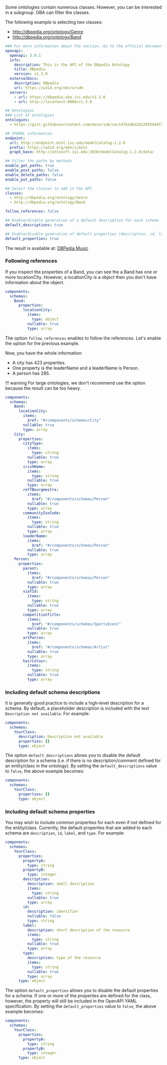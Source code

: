 Some ontologies contain numerous classes. However, you can be interested in a subgroup.
OBA can filter the classes.

The following example is selecting two classes:

- http://dbpedia.org/ontology/Genre
- http://dbpedia.org/ontology/Band

```yaml
### For more information about the section. Go to the official documentation
openapi:
  openapi: 3.0.1
  info:
    description: This is the API of the DBpedia Ontology
    title: DBpedia
    version: v1.3.0
  externalDocs:
    description: DBpedia
    url: https://w3id.org/okn/o/sdm
  servers:
    - url: https://dbpedia.oba.isi.edu/v1.3.0
    - url: http://localhost:8080/v1.3.0

## Ontologies
### List of ontologies
ontologies:
  - https://gist.githubusercontent.com/mosoriob/cec147b24bd241295584dfcc21c21b93/raw/b6fa41ddf93212d967f35da20278f54d2ae2d40d/gistfile1.txt

## SPARQL information
endpoint:
  url: http://endpoint.mint.isi.edu/modelCatalog-1.2.0
  prefix: https://w3id.org/okn/i/mint
  graph_base: http://ontosoft.isi.edu:3030/modelCatalog-1.2.0/data/

## Filter the paths by methods
enable_get_paths: true
enable_post_paths: false
enable_delete_paths: false
enable_put_paths: false

## Select the classes to add in the API
classes:
  - http://dbpedia.org/ontology/Genre
  - http://dbpedia.org/ontology/Band

follow_references: false

## Enable/disable generation of a default description for each schema
default_descriptions: true

## Enable/disable generation of default properties (description, id, label, and type) for each schema
default_properties: true
```

The result is available at: [DBPedia Music](https://app.swaggerhub.com/apis/mosoriob/dbpedia-music/v1.3.0)

### Following references

If you inspect the properties of a Band, you can see the a Band has one or more locationCity. However, a locationCity is a object then you don't have information about the object.

```yaml
components:
  schemas:
    Band:
      properties:
        locationCity:
          items:
            type: object
          nullable: true
          type: array
```

The option `follow_references` enables to follow the references.
Let's enable the option for the previous example.

Now, you have the whole information:

- A city has 423 properties.
- One property is the leaderName and a leaderName is Person.
- A person has 285.

!!! warning
For large ontologies, we don't recommend use the option because the result can be too heavy.

```yaml
components:
  schemas:
    Band:
      locationCity:
        items:
          $ref: "#/components/schemas/City"
        nullable: true
        type: array
    City:
      properties:
        cityType:
          items:
            type: string
          nullable: true
          type: array
        irishName:
          items:
            type: string
          nullable: true
          type: array
        reffBourgmestre:
          items:
            $ref: "#/components/schemas/Person"
          nullable: true
          type: array
        communityIsoCode:
          items:
            type: string
          nullable: true
          type: array
        leaderName:
          items:
            $ref: "#/components/schemas/Person"
          nullable: true
          type: array
    Person:
      properties:
        parent:
          items:
            $ref: "#/components/schemas/Person"
          nullable: true
          type: array
        viafId:
          items:
            type: string
          nullable: true
          type: array
        competitionTitle:
          items:
            $ref: "#/components/schemas/SportsEvent"
          nullable: true
          type: array
        artPatron:
          items:
            $ref: "#/components/schemas/Artist"
          nullable: true
          type: array
        hairColour:
          items:
            type: string
          nullable: true
          type: array
```

### Including default schema descriptions

It is generally good practice to include a high-level description for a schema. By default, a placeholder description is included with the text `Description not available`. For example:

```yaml
components:
  schemas:
    YourClass:
      description: Description not available
      properties: {}
      type: object
```

The option `default_descriptions` allows you to disable the default description for a schema (i.e. if there is no description/comment defined for an entity/class in the ontology). By setting the `default_descriptions` value to `false`, the above example becomes:

```yaml
components:
  schemas:
    YourClass:
      properties: {}
      type: object
```

### Including default schema properties

You may wish to include common properties for each even if not defined for the entity/class. Currently, the default properites that are added to each schema are `description`, `id`, `label`, and `type`. For example:

```yaml
components:
  schemas:
    YourClass:
      properties:
        propertyA:
          type: string
        propertyB:
          type: integer
        description:
          description: small description
          items:
            type: string
          nullable: true
          type: array
        id:
          description: identifier
          nullable: false
          type: string
        label:
          description: short description of the resource
          items:
            type: string
          nullable: true
          type: array
        type:
          description: type of the resource
          items:
            type: string
          nullable: true
          type: array
      type: object
```

The option `default_properties` allows you to disable the default properties for a schema. If one or more of the properties are defined for the class, however, the property will still be included in the OpenAPI YAML specification. By setting the `default_properties` value to `false`, the above example becomes:

```yaml
components:
  schemas:
    YourClass:
      properties:
        propertyA:
          type: string
        propertyB:
          type: integer
      type: object
```
